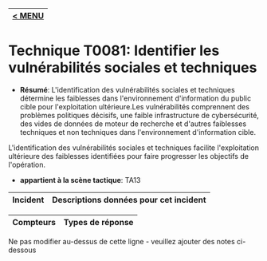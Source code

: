 |[< MENU](../../README.md)|
|---|
# Technique T0081: Identifier les vulnérabilités sociales et techniques

* **Résumé**: L'identification des vulnérabilités sociales et techniques détermine les faiblesses dans l'environnement d'information du public cible pour l'exploitation ultérieure.Les vulnérabilités comprennent des problèmes politiques décisifs, une faible infrastructure de cybersécurité, des vides de données de moteur de recherche et d'autres faiblesses techniques et non techniques dans l'environnement d'information cible.

L'identification des vulnérabilités sociales et techniques facilite l'exploitation ultérieure des faiblesses identifiées pour faire progresser les objectifs de l'opération.

* **appartient à la scène tactique**: TA13


|Incident |Descriptions données pour cet incident |
|-------- |-------------------- |



|Compteurs |Types de réponse |
|-------- |-------------- |


Ne pas modifier au-dessus de cette ligne - veuillez ajouter des notes ci-dessous
